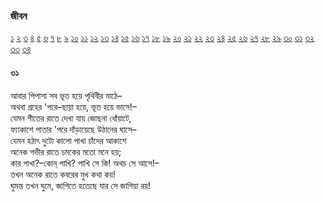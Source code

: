 ### জীবন  
 [১](2.10.0.jeebon-1.md) [২](2.10.1.jeebon-2.md) [৩](2.10.2.jeebon-3.md) [৪](2.10.3.jeebon-4.md) [৫](2.10.4.jeebon-5.md) [৬](2.10.5.jeebon-6.md) [৭](2.10.6.jeebon-7.md) [৮](2.10.7.jeebon-8.md) [৯](2.10.8.jeebon-9.md) [১০](2.10.9.jeebon-10.md) [১১](2.10.10.jeebon-11.md) [১২](2.10.11.jeebon-12.md) [১৩](2.10.12.jeebon-13.md) [১৪](2.10.13.jeebon-14.md) [১৫](2.10.14.jeebon-15.md) [১৬](2.10.15.jeebon-16.md) [১৭](2.10.16.jeebon-17.md) [১৮](2.10.17.jeebon-18.md) [১৯](2.10.18.jeebon-19.md) [২০](2.10.19.jeebon-20.md) [২১](2.10.20.jeebon-21.md) [২২](2.10.21.jeebon-22.md) [২৩](2.10.22.jeebon-23.md) [২৪](2.10.23.jeebon-24.md) [২৫](2.10.24.jeebon-25.md) [২৬](2.10.25.jeebon-26.md) [২৭](2.10.26.jeebon-27.md) [২৮](2.10.27.jeebon-28.md) [২৯](2.10.28.jeebon-29.md) [৩০](2.10.29.jeebon-30.md) [৩১](2.10.30.jeebon-31.md) [৩২](2.10.31.jeebon-32.md) [৩৩](2.10.32.jeebon-33.md) [৩৪](2.10.33.jeebon-34.md)
#### ৩১
আবার পিপাসা সব ভূত হয়ে পৃথিবীর মাঠে–  
অথবা গ্রহের 'পরে–ছায়া হয়ে, ভূত হয়ে ভাসে!–  
যেমন শীতের রাতে দেখা যায় জোছনা ধোঁয়াটে,  
ফ্যাকাশে পাতার 'পরে দাঁড়ায়েছে উঠানের ঘাসে–  
যেমন হঠাৎ দুটো কালো পাখা চাঁদের আকাশে   
অনেক গভীর রাতে চমকের মতো মনে হয়;  
কার পাখা?–কোন্‌ পাখি? পাখি সে কি! অথচ সে আসে!–  
তখন অনেক রাতে কবরের মুখ কথা কয়!  
ঘুমন্ত তখন ঘুমে, জাগিতে হতেছে যার সে জাগিয়া রয়!   